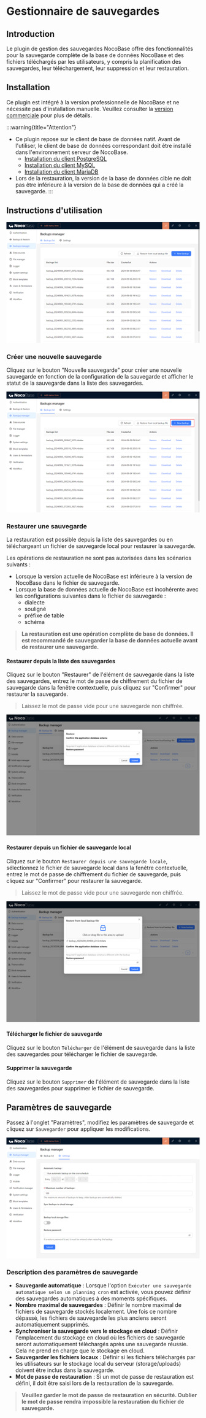 # Gestionnaire de sauvegardes

<PluginInfo licenseBundled="true" name="backups"></PluginInfo>

## Introduction

Le plugin de gestion des sauvegardes NocoBase offre des fonctionnalités pour la sauvegarde complète de la base de données NocoBase et des fichiers téléchargés par les utilisateurs, y compris la planification des sauvegardes, leur téléchargement, leur suppression et leur restauration.

## Installation

Ce plugin est intégré à la version professionnelle de NocoBase et ne nécessite pas d'installation manuelle. Veuillez consulter la [version commerciale](https://www.nocobase.com/en/commercial) pour plus de détails.

:::warning{title="Attention"}

- Ce plugin repose sur le client de base de données natif. Avant de l'utiliser, le client de base de données correspondant doit être installé dans l'environnement serveur de NocoBase.
  - [Installation du client PostgreSQL](./installation/postgres.md)
  - [Installation du client MySQL](./installation/mysql.md)
  - [Installation du client MariaDB](./installation/mariadb.md)
- Lors de la restauration, la version de la base de données cible ne doit pas être inférieure à la version de la base de données qui a créé la sauvegarde.
  :::

## Instructions d'utilisation

![Interface principale](./static/main-screen.png)

### Créer une nouvelle sauvegarde

Cliquez sur le bouton "Nouvelle sauvegarde" pour créer une nouvelle sauvegarde en fonction de la configuration de la sauvegarde et afficher le statut de la sauvegarde dans la liste des sauvegardes.

![Créer une nouvelle sauvegarde](./static/new-backup.png)

### Restaurer une sauvegarde

La restauration est possible depuis la liste des sauvegardes ou en téléchargeant un fichier de sauvegarde local pour restaurer la sauvegarde.

Les opérations de restauration ne sont pas autorisées dans les scénarios suivants :

- Lorsque la version actuelle de NocoBase est inférieure à la version de NocoBase dans le fichier de sauvegarde.
- Lorsque la base de données actuelle de NocoBase est incohérente avec les configurations suivantes dans le fichier de sauvegarde :
  - dialecte
  - souligné
  - préfixe de table
  - schéma

> **La restauration est une opération complète de base de données. Il est recommandé de sauvegarder la base de données actuelle avant de restaurer une sauvegarde.**

#### Restaurer depuis la liste des sauvegardes

Cliquez sur le bouton "Restaurer" de l'élément de sauvegarde dans la liste des sauvegardes, entrez le mot de passe de chiffrement du fichier de sauvegarde dans la fenêtre contextuelle, puis cliquez sur "Confirmer" pour restaurer la sauvegarde.

> Laissez le mot de passe vide pour une sauvegarde non chiffrée.

![Restaurer la sauvegarde](./static/restore-backup.png)

#### Restaurer depuis un fichier de sauvegarde local

Cliquez sur le bouton `Restaurer depuis une sauvegarde locale`, sélectionnez le fichier de sauvegarde local dans la fenêtre contextuelle, entrez le mot de passe de chiffrement du fichier de sauvegarde, puis cliquez sur "Confirmer" pour restaurer la sauvegarde.

> Laissez le mot de passe vide pour une sauvegarde non chiffrée.

![Restaurer depuis une sauvegarde locale](./static/restore-from-local.png)

#### Télécharger le fichier de sauvegarde

Cliquez sur le bouton `Télécharger` de l'élément de sauvegarde dans la liste des sauvegardes pour télécharger le fichier de sauvegarde.

#### Supprimer la sauvegarde

Cliquez sur le bouton `Supprimer` de l'élément de sauvegarde dans la liste des sauvegardes pour supprimer le fichier de sauvegarde.

## Paramètres de sauvegarde

Passez à l'onglet "Paramètres", modifiez les paramètres de sauvegarde et cliquez sur `Sauvegarder` pour appliquer les modifications.

![Paramètres de sauvegarde](./static/backup-settings.png)

### Description des paramètres de sauvegarde

- **Sauvegarde automatique** : Lorsque l'option `Exécuter une sauvegarde automatique selon un planning cron` est activée, vous pouvez définir des sauvegardes automatiques à des moments spécifiques.
- **Nombre maximal de sauvegardes** : Définir le nombre maximal de fichiers de sauvegarde stockés localement. Une fois ce nombre dépassé, les fichiers de sauvegarde les plus anciens seront automatiquement supprimés.
- **Synchroniser la sauvegarde vers le stockage en cloud** : Définir l'emplacement du stockage en cloud où les fichiers de sauvegarde seront automatiquement téléchargés après une sauvegarde réussie. Cela ne prend en charge que le stockage en cloud.
- **Sauvegarder les fichiers locaux** : Définir si les fichiers téléchargés par les utilisateurs sur le stockage local du serveur (storage/uploads) doivent être inclus dans la sauvegarde.
- **Mot de passe de restauration** : Si un mot de passe de restauration est défini, il doit être saisi lors de la restauration de la sauvegarde.

> **Veuillez garder le mot de passe de restauration en sécurité. Oublier le mot de passe rendra impossible la restauration du fichier de sauvegarde.**
